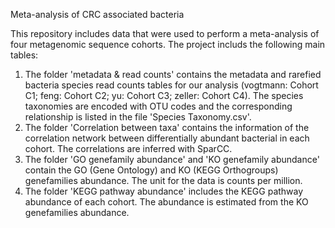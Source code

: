 Meta-analysis of CRC associated bacteria

This repository includes data that were used to perform a meta-analysis of four metagenomic sequence cohorts. The project includs the following main tables:
1) The folder 'metadata & read counts' contains the metadata and rarefied bacteria species read counts tables for our analysis (vogtmann: Cohort C1; feng: Cohort C2; yu: Cohort C3; zeller: Cohort C4). The species taxonomies are encoded with OTU codes and the corresponding relationship is listed in the file 'Species Taxonomy.csv'.
2) The folder 'Correlation between taxa' contains the information of the correlation network between differentially abundant bacterial in each cohort. The correlations are inferred with SparCC.
3) The folder 'GO genefamily abundance' and 'KO genefamily abundance' contain the GO (Gene Ontology) and KO (KEGG Orthogroups) genefamilies abundance. The unit for the data is counts per million.
4) The folder 'KEGG pathway abundance' includes the KEGG pathway abundance of each cohort. The abundance is estimated from the KO genefamilies abundance.
